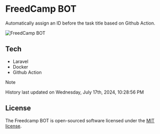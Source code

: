 # FreedCamp BOT

Automatically assign an ID before the task title based on Github Action.

![FreedCamp BOT](https://repository-images.githubusercontent.com/737932867/7d34798b-2680-471c-b089-a78a718d3d6a)

## Tech

- Laravel
- Docker
- Github Action

> [!NOTE]  
> History last updated on Wednesday, July 17th, 2024, 10:28:56 PM

## License

The Freedcamp BOT is open-sourced software licensed under the [MIT license](https://opensource.org/licenses/MIT).
